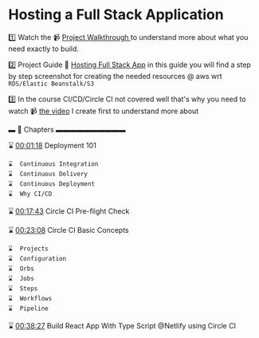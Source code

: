 
# Hosting a Full Stack Application

1️⃣ Watch the 📹 [Project Walkthrough ](https://www.youtube.com/watch?v=hNDIf5wELT4) to understand more about what you need exactly to build.

2️⃣ Project Guide 📜 [Hosting Full Stack App](https://www.yonisfy.com/udacity/projects/hosting-full-stack-application) in this guide you will find a step by step screenshot for creating the needed resources @ aws wrt `RDS/Elastic Beanstalk/S3`


3️⃣ In the course CI/CD/Circle CI not covered well that's why you need to watch 📹 [the video](https://www.youtube.com/watch?v=ygw0bzauorY) I create first to understand more about 

▬ 🔗 Chapters ▬▬▬▬▬▬▬▬▬▬

⌛️ [00:01:18](https://www.youtube.com/watch?v=ygw0bzauorY&t=78s) Deployment 101

    ⌛️  Continuous Integration
    ⌛️  Continuous Delivery 
    ⌛️  Continuous Deployment
    ⌛️  Why CI/CD

⌛️ [00:17:43](https://www.youtube.com/watch?v=ygw0bzauorY&t=1063s) Circle CI Pre-flight Check 

⌛️ [00:23:08](https://www.youtube.com/watch?v=ygw0bzauorY&t=1388s) Circle CI Basic Concepts 

    ⌛️  Projects 
    ⌛️  Configuration  
    ⌛️  Orbs
    ⌛️  Jobs  
    ⌛️  Steps 
    ⌛️  Workflows 
    ⌛️  Pipeline 

⌛️ [00:38:27](https://www.youtube.com/watch?v=ygw0bzauorY&t=2307s) Build React App With Type Script @Netlify using Circle CI 

